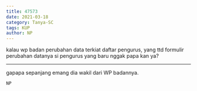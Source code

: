 ```yaml
---
title: 47573
date: 2021-03-18
category: Tanya-SC
tags: KUP
author: NP
---
```


kalau wp badan perubahan data terkiat daftar pengurus, yang ttd formulir perubahan datanya si pengurus yang baru nggak papa kan ya?

---

gapapa sepanjang emang dia wakil dari WP badannya.

`NP`

